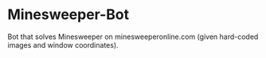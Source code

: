 # Minesweeper-Bot
Bot that solves Minesweeper on minesweeperonline.com (given hard-coded images and window coordinates).
